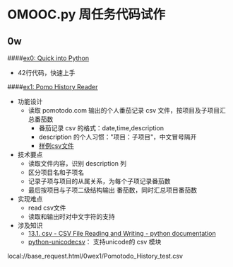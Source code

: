 # OMOOC.py 周任务代码试作

## 0w

####[ex0: Quick into Python](0wex0\main.py)

*  42行代码，快速上手

####[ex1: Pomo History Reader](0wex1\readpomo.py)

* 功能设计
  * 读取 pomotodo.com 输出的个人番茄记录 csv 文件，按项目及子项目汇总番茄数
     * 番茄记录 csv 的格式：date,time,description
     * description 的个人习惯："项目：子项目"，中文冒号隔开
     * [样例csv文件](0wex1\Pomotodo_History_test.csv)
* 技术要点
  * 读取文件内容，识别 description 列
  * 区分项目名和子项名
  * 记录子项与项目的从属关系，为每个子项记录番茄数
  * 最后按项目与子项二级结构输出 番茄数，同时汇总项目番茄数
* 实现难点
  * read csv文件
  * 读取和输出时对中文字符的支持
* 涉及知识
  * [13.1. csv - CSV File Reading and Writing - python documentation](https://docs.python.org/2/library/csv.html)
  * [python-unicodecsv](https://github.com/jdunck/python-unicodecsv)： 支持unicode的 csv 模块

local://base_request.html/0wex1/Pomotodo_History_test.csv